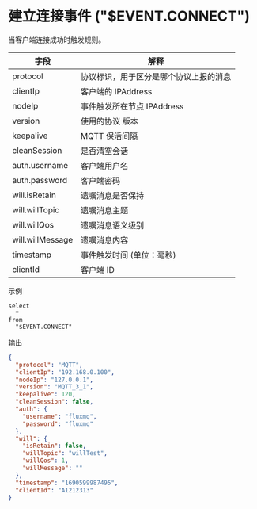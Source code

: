# 建立连接事件 ("$EVENT.CONNECT")

当客户端连接成功时触发规则。

| **字段**           | **解释**              |
|------------------|---------------------|
| protocol         | 协议标识，用于区分是哪个协议上报的消息 |
| clientIp         | 客户端的 IPAddress      |
| nodeIp           | 事件触发所在节点 IPAddress  |
| version          | 使用的协议 版本            |
| keepalive        | MQTT 保活间隔           |
| cleanSession     | 是否清空会话              |
| auth.username    | 客户端用户名              |
| auth.password    | 客户端密码               |
| will.isRetain    | 遗嘱消息是否保持            |
| will.willTopic   | 遗嘱消息主题              |
| will.willQos     | 遗嘱消息语义级别            |
| will.willMessage | 遗嘱消息内容              |
| timestamp        | 事件触发时间 (单位：毫秒)      |
| clientId         | 客户端 ID              |

示例

```plsql
select
  *
from
  "$EVENT.CONNECT"
```

输出

```json
{
  "protocol": "MQTT",
  "clientIp": "192.168.0.100",
  "nodeIp": "127.0.0.1",
  "version": "MQTT_3_1",
  "keepalive": 120,
  "cleanSession": false,
  "auth": {
    "username": "fluxmq",
    "password": "fluxmq"
  },
  "will": {
    "isRetain": false,
    "willTopic": "willTest",
    "willQos": 1,
    "willMessage": ""
  },
  "timestamp": "1690599987495",
  "clientId": "A1212313"
}
```